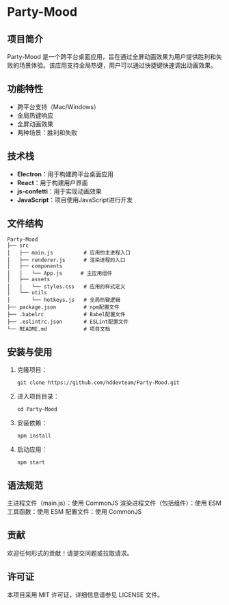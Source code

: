 # Party-Mood

## 项目简介
Party-Mood 是一个跨平台桌面应用，旨在通过全屏动画效果为用户提供胜利和失败的场景体验。该应用支持全局热键，用户可以通过快捷键快速调出动画效果。

## 功能特性
- 跨平台支持（Mac/Windows）
- 全局热键响应
- 全屏动画效果
- 两种场景：胜利和失败

## 技术栈
- **Electron**：用于构建跨平台桌面应用
- **React**：用于构建用户界面
- **js-confetti**：用于实现动画效果
- **JavaScript**：项目使用JavaScript进行开发

## 文件结构
```
Party-Mood
├── src
│   ├── main.js          # 应用的主进程入口
│   ├── renderer.js      # 渲染进程的入口
│   ├── components
│   │   └── App.js      # 主应用组件
│   ├── assets
│   │   └── styles.css   # 应用的样式定义
│   └── utils
│       └── hotkeys.js   # 全局热键逻辑
├── package.json         # npm配置文件
├── .babelrc             # Babel配置文件
├── .eslintrc.json       # ESLint配置文件
└── README.md            # 项目文档
```

## 安装与使用
1. 克隆项目：
   ```
   git clone https://github.com/hddevteam/Party-Mood.git
   ```
2. 进入项目目录：
   ```
   cd Party-Mood
   ```
3. 安装依赖：
   ```
   npm install
   ```
4. 启动应用：
   ```
   npm start
   ```

## 语法规范
主进程文件（main.js）：使用 CommonJS
渲染进程文件（包括组件）：使用 ESM
工具函数：使用 ESM
配置文件：使用 CommonJS

## 贡献
欢迎任何形式的贡献！请提交问题或拉取请求。

## 许可证
本项目采用 MIT 许可证，详细信息请参见 LICENSE 文件。